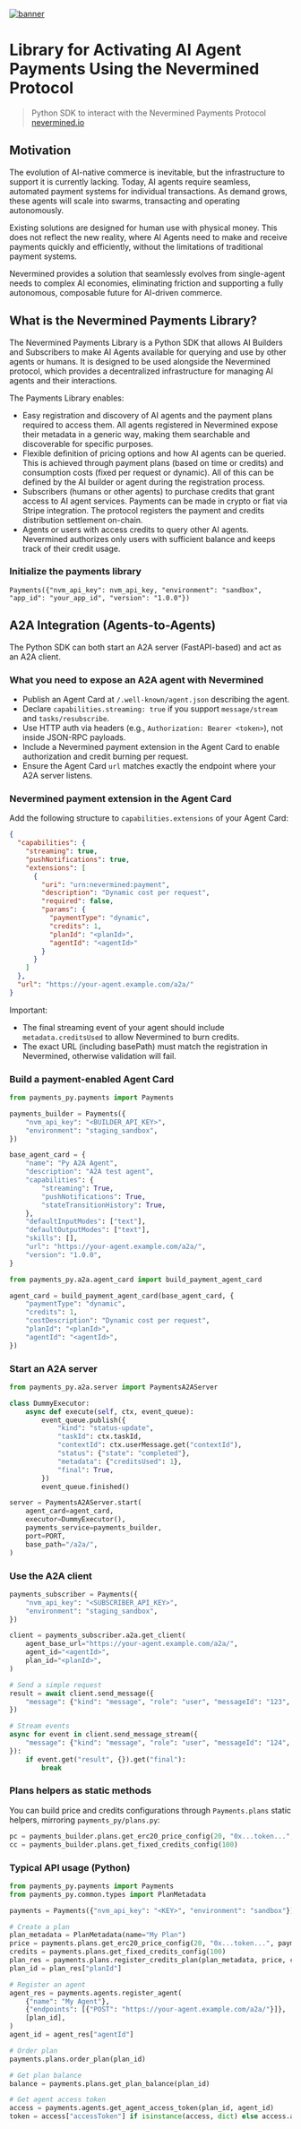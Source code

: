 [![banner](https://raw.githubusercontent.com/nevermined-io/assets/main/images/logo/banner_logo.png)](https://nevermined.io)

# Library for Activating AI Agent Payments Using the Nevermined Protocol

> Python SDK to interact with the Nevermined Payments Protocol  
> [nevermined.io](https://nevermined.io)

## Motivation

The evolution of AI-native commerce is inevitable, but the infrastructure to support it is currently lacking. Today, AI agents require seamless, automated payment systems for individual transactions. As demand grows, these agents will scale into swarms, transacting and operating autonomously.

Existing solutions are designed for human use with physical money. This does not reflect the new reality, where AI Agents need to make and receive payments quickly and efficiently, without the limitations of traditional payment systems.

Nevermined provides a solution that seamlessly evolves from single-agent needs to complex AI economies, eliminating friction and supporting a fully autonomous, composable future for AI-driven commerce.

## What is the Nevermined Payments Library?

The Nevermined Payments Library is a Python SDK that allows AI Builders and Subscribers to make AI Agents available for querying and use by other agents or humans. It is designed to be used alongside the Nevermined protocol, which provides a decentralized infrastructure for managing AI agents and their interactions.

The Payments Library enables:

- Easy registration and discovery of AI agents and the payment plans required to access them. All agents registered in Nevermined expose their metadata in a generic way, making them searchable and discoverable for specific purposes.
- Flexible definition of pricing options and how AI agents can be queried. This is achieved through payment plans (based on time or credits) and consumption costs (fixed per request or dynamic). All of this can be defined by the AI builder or agent during the registration process.
- Subscribers (humans or other agents) to purchase credits that grant access to AI agent services. Payments can be made in crypto or fiat via Stripe integration. The protocol registers the payment and credits distribution settlement on-chain.
- Agents or users with access credits to query other AI agents. Nevermined authorizes only users with sufficient balance and keeps track of their credit usage.

### Initialize the payments library

```
Payments({"nvm_api_key": nvm_api_key, "environment": "sandbox", "app_id": "your_app_id", "version": "1.0.0"})
```

## A2A Integration (Agents-to-Agents)

The Python SDK can both start an A2A server (FastAPI-based) and act as an A2A client.

### What you need to expose an A2A agent with Nevermined

- Publish an Agent Card at `/.well-known/agent.json` describing the agent.
- Declare `capabilities.streaming: true` if you support `message/stream` and `tasks/resubscribe`.
- Use HTTP auth via headers (e.g., `Authorization: Bearer <token>`), not inside JSON-RPC payloads.
- Include a Nevermined payment extension in the Agent Card to enable authorization and credit burning per request.
- Ensure the Agent Card `url` matches exactly the endpoint where your A2A server listens.

### Nevermined payment extension in the Agent Card

Add the following structure to `capabilities.extensions` of your Agent Card:

```json
{
  "capabilities": {
    "streaming": true,
    "pushNotifications": true,
    "extensions": [
      {
        "uri": "urn:nevermined:payment",
        "description": "Dynamic cost per request",
        "required": false,
        "params": {
          "paymentType": "dynamic",
          "credits": 1,
          "planId": "<planId>",
          "agentId": "<agentId>"
        }
      }
    ]
  },
  "url": "https://your-agent.example.com/a2a/"
}
```

Important:

- The final streaming event of your agent should include `metadata.creditsUsed` to allow Nevermined to burn credits.
- The exact URL (including basePath) must match the registration in Nevermined, otherwise validation will fail.

### Build a payment-enabled Agent Card

```python
from payments_py.payments import Payments

payments_builder = Payments({
    "nvm_api_key": "<BUILDER_API_KEY>",
    "environment": "staging_sandbox",
})

base_agent_card = {
    "name": "Py A2A Agent",
    "description": "A2A test agent",
    "capabilities": {
        "streaming": True,
        "pushNotifications": True,
        "stateTransitionHistory": True,
    },
    "defaultInputModes": ["text"],
    "defaultOutputModes": ["text"],
    "skills": [],
    "url": "https://your-agent.example.com/a2a/",
    "version": "1.0.0",
}

from payments_py.a2a.agent_card import build_payment_agent_card

agent_card = build_payment_agent_card(base_agent_card, {
    "paymentType": "dynamic",
    "credits": 1,
    "costDescription": "Dynamic cost per request",
    "planId": "<planId>",
    "agentId": "<agentId>",
})
```

### Start an A2A server

```python
from payments_py.a2a.server import PaymentsA2AServer

class DummyExecutor:
    async def execute(self, ctx, event_queue):
        event_queue.publish({
            "kind": "status-update",
            "taskId": ctx.taskId,
            "contextId": ctx.userMessage.get("contextId"),
            "status": {"state": "completed"},
            "metadata": {"creditsUsed": 1},
            "final": True,
        })
        event_queue.finished()

server = PaymentsA2AServer.start(
    agent_card=agent_card,
    executor=DummyExecutor(),
    payments_service=payments_builder,
    port=PORT,
    base_path="/a2a/",
)
```

### Use the A2A client

```python
payments_subscriber = Payments({
    "nvm_api_key": "<SUBSCRIBER_API_KEY>",
    "environment": "staging_sandbox",
})

client = payments_subscriber.a2a.get_client(
    agent_base_url="https://your-agent.example.com/a2a/",
    agent_id="<agentId>",
    plan_id="<planId>",
)

# Send a simple request
result = await client.send_message({
    "message": {"kind": "message", "role": "user", "messageId": "123", "parts": [{"kind": "text", "text": "Hello"}]}
})

# Stream events
async for event in client.send_message_stream({
    "message": {"kind": "message", "role": "user", "messageId": "124", "parts": [{"kind": "text", "text": "Stream"}]}
}):
    if event.get("result", {}).get("final"):
        break
```

### Plans helpers as static methods

You can build price and credits configurations through `Payments.plans` static helpers, mirroring `payments_py/plans.py`:

```python
pc = payments_builder.plans.get_erc20_price_config(20, "0x...token...", payments_builder.account_address)
cc = payments_builder.plans.get_fixed_credits_config(100)
```

### Typical API usage (Python)

```python
from payments_py.payments import Payments
from payments_py.common.types import PlanMetadata

payments = Payments({"nvm_api_key": "<KEY>", "environment": "sandbox"})

# Create a plan
plan_metadata = PlanMetadata(name="My Plan")
price = payments.plans.get_erc20_price_config(20, "0x...token...", payments.account_address)
credits = payments.plans.get_fixed_credits_config(100)
plan_res = payments.plans.register_credits_plan(plan_metadata, price, credits)
plan_id = plan_res["planId"]

# Register an agent
agent_res = payments.agents.register_agent(
    {"name": "My Agent"},
    {"endpoints": [{"POST": "https://your-agent.example.com/a2a/"}]},
    [plan_id],
)
agent_id = agent_res["agentId"]

# Order plan
payments.plans.order_plan(plan_id)

# Get plan balance
balance = payments.plans.get_plan_balance(plan_id)

# Get agent access token
access = payments.agents.get_agent_access_token(plan_id, agent_id)
token = access["accessToken"] if isinstance(access, dict) else access.access_token
```
